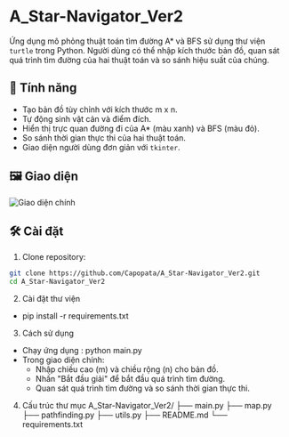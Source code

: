 # A_Star-Navigator_Ver2

Ứng dụng mô phỏng thuật toán tìm đường A* và BFS sử dụng thư viện `turtle` trong Python. Người dùng có thể nhập kích thước bản đồ, quan sát quá trình tìm đường của hai thuật toán và so sánh hiệu suất của chúng.

## 🚀 Tính năng

- Tạo bản đồ tùy chỉnh với kích thước m x n.
- Tự động sinh vật cản và điểm đích.
- Hiển thị trực quan đường đi của A* (màu xanh) và BFS (màu đỏ).
- So sánh thời gian thực thi của hai thuật toán.
- Giao diện người dùng đơn giản với `tkinter`.

## 🖼️ Giao diện

![Giao diện chính](https://github.com/Capopata/A_Star-Navigator_Ver2/blob/main/screenshot.png)

## 🛠️ Cài đặt

1. Clone repository:

```bash
git clone https://github.com/Capopata/A_Star-Navigator_Ver2.git
cd A_Star-Navigator_Ver2
```
2. Cài đặt thư viện
- pip install -r requirements.txt
3. Cách sử dụng
- Chạy ứng dụng : python main.py
- Trong giao diện chính:
  + Nhập chiều cao (m) và chiều rộng (n) cho bản đồ.
  + Nhấn "Bắt đầu giải" để bắt đầu quá trình tìm đường.
  + Quan sát quá trình tìm đường và so sánh thời gian thực thi.
4. Cấu trúc thư mục
A_Star-Navigator_Ver2/
├── main.py
├── map.py
├── pathfinding.py
├── utils.py
├── README.md
└── requirements.txt
